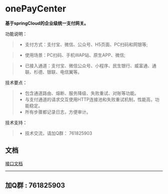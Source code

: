 # onePayCenter
**基于springCloud的企业级统一支付网关。**

功能说明：
>* 支付方式：支付宝、微信、公众号、H5页面、PC扫码和网银等;

>* 使用场景：PC扫码、手机WAP站、原生APP、微信;

>* 已接入通道：支付宝、微信公众号、小程序、民生银行、威富通、通联、杉德、银联、电信翼等。



技术要点：
>* 包含通道路由、熔断、服务降级、失败重试、对账等功能。
>* 与支付通道的请求交互使用HTTP连接池和失败重试机制，性能高，功能稳定。
>* 所有步骤都记录日志，方便审计。


技术支持：
 
>* 技术交流，请加Q群： 761825903



## 文档

[接口文档](https://github.com/machunlin/onePayCenter/wiki/%E6%94%AF%E4%BB%98%E4%B8%AD%E5%BF%83%E6%8E%A5%E5%8F%A3%E6%96%87%E6%A1%A3)

-----------------------------------

 ##  加Q群 : 761825903
 


